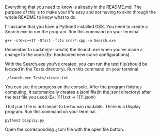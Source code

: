 Everything that you need to know is already in the README.md. The purpose of this is to make your life easy and not having to skim through the whole README to know what to do.

I'll assume that you have a Python3 installed OSX.
You need to create a Search.exe to run the program.
Run this command on your terminal.

```
g++ -std=c++17 -Ofast -flto src/*.cpp -o Search.exe
```

Remember to update(re-create) the Search.exe when you've made a change to the code.(Ex: hardcoded new curve configurations)

With the Search.exe you've created, you can run the test file(should be located in the Tests directory).
Run this command on your terminal.

```
./Search.exe Tests/<test>.txt
```

You can see the progress on the console. After the program finishes computing, it automatically creates a jsonl file(in the jsonl directory) after the test file you used.(Ex: 1111.txt -> 1111.jsonl)

That jsonl file is not meant to be human readable. There is a Display program.
Run this command on your terminal.

```
python3 Display.py
```

Open the corresponding .jsonl file with the open file button.

